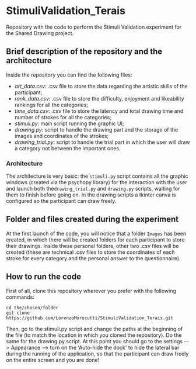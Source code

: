 # StimuliValidation_Terais
Repository with the code to perform the Stimuli Validation experiment for the Shared Drawing project.

## Brief description of the repository and the architecture
Inside the repository you can find the following files:
* *art_data.csv*: .csv file to store the data regarding the artistic skills of the participant;
* *rank_data.csv*: .csv file to store the difficulty, enjoyment and likeability rankings for all the categories;
* *time_data.csv*: .csv file to store the latency and total drawing time and number of strokes for all the categories;
* *stimuli.py*: main script running the graphic UI;
* *drawing.py*: script to handle the drawing part and the storage of the images and coordinates of the strokes;
* *drawing_trial.py*: script to handle the trial part in which the user will draw a category not between the important ones.

### Architecture
The architecture is very basic: the `stimuli.py` script contains all the graphic windows (created via the psychopy library) for the interaction with the user and launch both the`drawing_trial.py` and `drawing.py` scripts, waiting for them to finish before going on.
In the drawing scripts a tkinter canva is configured so the participant can draw freely.

## Folder and files created during the experiment
At the first launch of the code, you will notice that a folder `Images` has been created, in which there will be created folders for each participant to store their drawings. Inside these personal folders, other two .csv files will be created (these are technical .csv files to store the coordinates of each stroke for every category and the personal answer to the questionnaire).

## How to run the code
First of all, clone this repository wherever you prefer with the following commands:
```
cd the/chosen/folder
git clone https://github.com/LorenzoMorocutti/StimuliValidation_Terais.git
```
Then, go to the stimuli.py script and change the paths at the beginning of the file (to match the location in which you cloned the repository).
Do the same for the drawing.py script.
At this point you should go to the settings --> Appearance --> turn on the 'Auto-hide the dock' to hide the lateral bar during the running of the application, so that the participant can draw freely on the entire screen and you are done!
